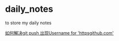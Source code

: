 # daily_notes
to store my daily notes

[如何解决git push 出现Username for 'httpsgithub.com'](https://github.com/WaNg-2-29/daily_notes/blob/main/to%20store/git%20push%20%E5%87%BA%E7%8E%B0Username%20for%20'httpsgithub.com'%E6%83%85%E5%86%B5%E6%80%8E%E4%B9%88%E8%A7%A3%E5%86%B3%E5%91%A2.md)
